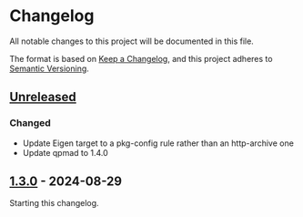 # Changelog

All notable changes to this project will be documented in this file.

The format is based on [Keep a Changelog](https://keepachangelog.com/en/1.0.0/),
and this project adheres to [Semantic Versioning](https://semver.org/spec/v2.0.0.html).

## [Unreleased]

### Changed

- Update Eigen target to a pkg-config rule rather than an http-archive one 
- Update qpmad to 1.4.0

## [1.3.0] - 2024-08-29

Starting this changelog.

[unreleased]: https://github.com/stephane-caron/bazel_qpmad/compare/v1.4.0...HEAD
[1.4.0]: https://github.com/stephane-caron/bazel_qpmad/compare/v1.3.0...v1.4.0
[1.3.0]: https://github.com/stephane-caron/bazel_qpmad/releases/tag/v1.3.0
